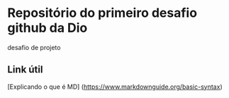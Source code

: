 # Repositório do primeiro desafio github da Dio
desafio de projeto 

## Link útil
[Explicando o que é MD] (https://www.markdownguide.org/basic-syntax)
